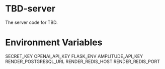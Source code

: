 # TBD-server
The server code for TBD.


# Environment Variables

SECRET_KEY
OPENAI_API_KEY
FLASK_ENV
AMPLITUDE_API_KEY
RENDER_POSTGRESQL_URL
RENDER_REDIS_HOST
RENDER_REDIS_PORT